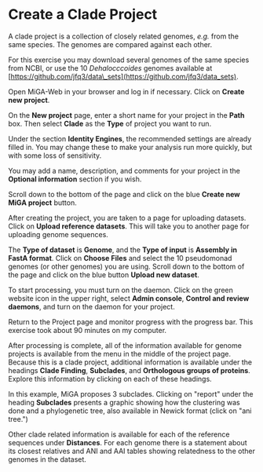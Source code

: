 # Create a Clade Project

A clade project is a collection of closely related genomes, *e.g.* from the same species. The genomes are compared against each other.

For this exercise you may download several genomes of the same species from NCBI, or use the 10 _Dehalocccoides_ genomes available at [https://github.com/jfq3/data\_sets](https://github.com/jfq3/data_sets).

Open MiGA-Web in your browser and log in if necessary. Click on **Create new project**.

On the **New project** page, enter a short name for your project in the **Path** box. Then select **Clade** as the **Type** of project you want to run.

Under the section **Identity Engines**, the recommended settings are already filled in. You may change these to make your analysis run more quickly, but with some loss of sensitivity.

You may add a name, description, and comments for your project in the **Optional information** section if you wish.

Scroll down to the bottom of the page and click on the blue **Create new MiGA project** button.

After creating the project, you are taken to a page for uploading datasets. Click on **Upload reference datasets**. This will take you to another page for uploading genome sequences.

The **Type of dataset** is **Genome**, and the **Type of input** is **Assembly in FastA format**. Click on **Choose Files** and select the 10 pseudomonad genomes \(or other genomes\) you are using. Scroll down to the bottom of the page and click on the blue button **Upload new dataset**.

To start processing, you must turn on the daemon. Click on the green website icon in the upper right, select **Admin console**, **Control and review daemons**, and turn on the daemon for your project.

Return to the Project page and monitor progress with the progress bar. This exercise took about 90 minutes on my computer.

After processing is complete, all of the information available for genome projects is available from the menu in the middle of the project page. Because this is a clade project, additional information is available under the headings **Clade Finding**, **Subclades**, and **Orthologous groups of proteins**. Explore this information by clicking on each of these headings.

In this example, MiGA proposes 3 subclades. Clicking on "report" under the heading **Subclades** presents a graphic showing how the clustering was done and a phylogenetic tree, also available in Newick format \(click on "ani tree."\)

Other clade related information is available for each of the reference sequences under **Distances**. For each genome there is a statement about its closest relatives and ANI and AAI tables showing relatedness to the other genomes in the dataset.


